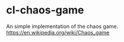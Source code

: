 # cl-chaos-game
An simple implementation of the chaos game. https://en.wikipedia.org/wiki/Chaos_game
